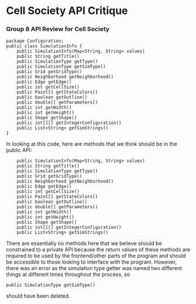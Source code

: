 # Cell Society API Critique

### Group 8 API Review for Cell Society 

    package Configuration;
    public class SimulationInfo { 
        public SimulationInfo(Map<String, String> values) 
        public String getTitle()
        public SimulationType getType()
        public SimulationType getSimType() 
        public Grid getGridType() 
        public Neighborhood getNeighborhood()
        public Edge getEdge()
        public int getCellSize()
        public Paint[] getStateColors()
        public boolean getOutline()
        public double[] getParameters()
        public int getWidth()
        public int getHeight()
        public Shape getShape()
        public int[][] getIntegerConfiguration()
        public List<String> getSimStrings()
    }
    
In looking at this code, here are methods that we think should be in the public API: 

        public SimulationInfo(Map<String, String> values) 
        public String getTitle()
        public SimulationType getType()
        public Grid getGridType() 
        public Neighborhood getNeighborhood()
        public Edge getEdge()
        public int getCellSize()
        public Paint[] getStateColors()
        public boolean getOutline()
        public double[] getParameters()
        public int getWidth()
        public int getHeight()
        public Shape getShape()
        public int[][] getIntegerConfiguration()
        public List<String> getSimStrings()
        
There are essentially no methods here that we believe should be constrained to a private API because the return values of these methods are required to be used by the frontend/other parts of the program and should be accessible to those looking to interface with the program. However, there was an error as the simulation type getter was named two different things at different times throughout the process, so 

    public SimulationType getSimType() 
    
should have been deleted.